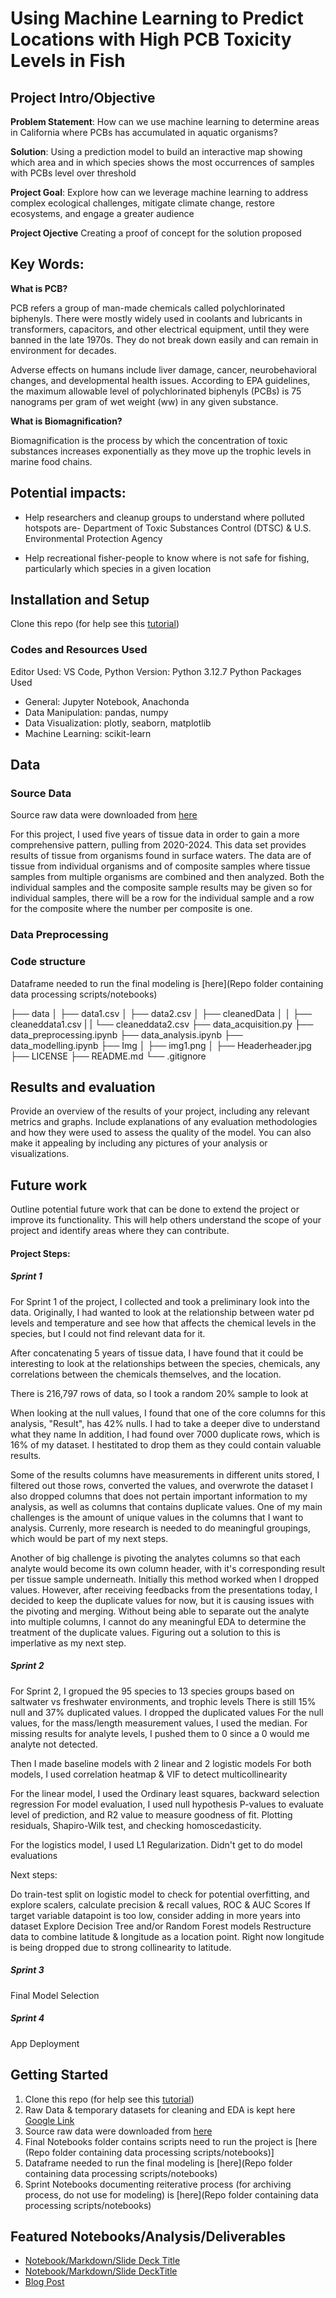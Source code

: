 # Using Machine Learning to Predict Locations with High PCB Toxicity Levels in Fish

## Project Intro/Objective

**Problem Statement**: How can we use machine learning to determine areas in California where PCBs has accumulated in aquatic organisms? 

**Solution**: Using a prediction model to build an interactive map showing which area and in which species shows the most occurrences of samples with PCBs level over 
threshold

**Project Goal**: Explore how can we leverage machine learning to address complex ecological challenges, mitigate climate change, restore ecosystems, and engage a greater audience 

**Project Ojective** Creating a proof of concept for the solution proposed


## Key Words:

**What is PCB?**

PCB refers a group of man-made chemicals called polychlorinated biphenyls. There were mostly widely used in coolants and lubricants in transformers, capacitors, and other electrical equipment, until they were banned in the late 1970s. They do not break down easily and can remain in environment for decades.

Adverse effects on humans include liver damage, cancer, neurobehavioral changes, and developmental health issues. According to EPA guidelines, the maximum allowable level of polychlorinated biphenyls (PCBs) is 75 nanograms per gram of wet weight (ww) in any given substance.

**What is Biomagnification?**

Biomagnification is the process by which the concentration of toxic substances increases exponentially as they move up the trophic levels in marine food chains.


## Potential impacts:
* Help researchers and cleanup groups to understand where polluted hotspots are- Department of Toxic Substances Control (DTSC) & U.S. Environmental Protection Agency
  
* Help recreational fisher-people to know where is not safe for fishing, particularly which species in a given location

## Installation and Setup

Clone this repo (for help see this [tutorial](https://help.github.com/articles/cloning-a-repository/))

### Codes and Resources Used
Editor Used: VS Code, 
Python Version: Python 3.12.7
Python Packages Used

* General: Jupyter Notebook, Anachonda
* Data Manipulation: pandas, numpy
* Data Visualization: plotly, seaborn, matplotlib 
* Machine Learning: scikit-learn

## Data

### Source Data

Source raw data were downloaded from [here](https://data.ca.gov/dataset/surface-water-aquatic-organism-tissue-sample-results)

For this project, I used five years of tissue data in order to gain a more comprehensive pattern, pulling from 2020-2024. This data set provides results of tissue from organisms found in surface waters. The data are of tissue from individual organisms and of composite samples where tissue samples from multiple organisms are combined and then analyzed. Both the individual samples and the composite sample results may be given so for individual samples, there will be a row for the individual sample and a row for the composite where the number per composite is one. 

### Data Preprocessing



### Code structure

Dataframe needed to run the final modeling is [here](Repo folder containing data processing scripts/notebooks)


├── data
│   ├── data1.csv
│   ├── data2.csv
│   ├── cleanedData
│   │   ├── cleaneddata1.csv
|   |   └── cleaneddata2.csv
├── data_acquisition.py
├── data_preprocessing.ipynb
├── data_analysis.ipynb
├── data_modelling.ipynb
├── Img
│   ├── img1.png
│   ├── Headerheader.jpg
├── LICENSE
├── README.md
└── .gitignore

## Results and evaluation
Provide an overview of the results of your project, including any relevant metrics and graphs. Include explanations of any evaluation methodologies and how they were used to assess the quality of the model. You can also make it appealing by including any pictures of your analysis or visualizations.
   

## Future work
Outline potential future work that can be done to extend the project or improve its functionality. This will help others understand the scope of your project and identify areas where they can contribute.







  
#### Project Steps:

##### Sprint 1
For Sprint 1 of the project, I collected and took a preliminary look into the data. 
Originally, I had wanted to look at the relationship between water pd levels and temperature and see how that affects the chemical levels in the species, but I could not find relevant data for it.

After concatenating 5 years of tissue data, I have found that it could be interesting to look at the relationships between the species, chemicals, any correlations between the chemicals themselves, and the location.

There is 216,797 rows of data, so I took a random 20% sample to look at

When looking at the null values, I found that one of the core columns for this analysis, "Result", has 42% nulls. I had to take a deeper dive to understand what they name
In addition, I had found over 7000 duplicate rows, which is 16% of my dataset. I hestitated to drop them as they could contain valuable results.

Some of the results columns have measurements in different units stored, I filtered out those rows, converted the values, and overwrote the dataset
I also dropped columns that does not pertain important information to my analysis, as well as columns that contains duplicate values.
One of my main challenges is the amount of unique values in the columns that I want to analysis. Currenly, more research is needed to do meaningful groupings, which would be part of my next steps.

Another of big challenge is pivoting the analytes columns so that each analyte would become its own column header, with it's corresponding result per tissue sample underneath. Initially this method worked when I dropped  values.
However, after receiving feedbacks from the presentations today, I decided to keep the duplicate values for now, but it is causing issues with the pivoting and merging. 
Without being able to separate out the analyte into multiple columns, I cannot do any meaningful EDA to determine the treatment of the duplicate values. Figuring out a solution to this is imperlative as my next step.

##### Sprint 2
For Sprint 2, I gropued the 95 species to 13 species groups based on saltwater vs freshwater environments, and trophic levels
There is still 15% null and 37% duplicated values. I dropped the duplicated values
For the null values, for the mass/length measurement values, I used the median. For missing results for analyte levels, I pushed them to 0 since a 0 would me analyte not detected. 

Then I made baseline models with 2 linear and 2 logistic models
For both models, I used correlation heatmap & VIF to detect multicollinearity

For the linear model, I used the Ordinary least squares, backward selection regression
For model evaluation, I used null hypothesis P-values to evaluate level of prediction, and R2 value to measure goodness of fit. Plotting residuals, Shapiro-Wilk test, and checking homoscedasticity.

For the logistics model, I used L1 Regularization. Didn't get to do model evaluations

Next steps:

Do train-test split on logistic model to check for potential overfitting, and explore scalers, calculate precision & recall values, ROC & AUC Scores
If target variable datapoint is too low, consider adding in more years into dataset
Explore Decision Tree and/or Random Forest models
Restructure data to combine latitude & longitude as a location point. Right now longitude is being dropped due to strong collinearity to latitude. 


##### Sprint 3

Final Model Selection 


##### Sprint 4

App Deployment

## Getting Started

1. Clone this repo (for help see this [tutorial](https://help.github.com/articles/cloning-a-repository/))
2. Raw Data & temporary datasets for cleaning and EDA is kept here [Google Link](https://drive.google.com/drive/folders/1kPnh-0KWNwPPuPcm21qYIKYdAne6DzEr?usp=sharing)
3. Source raw data were downloaded from [here](https://data.ca.gov/dataset/surface-water-aquatic-organism-tissue-sample-results)   
4. Final Notebooks folder contains scripts need to run the project is [here (Repo folder containing data processing scripts/notebooks)]
5. Dataframe needed to run the final modeling is [here](Repo folder containing data processing scripts/notebooks)
6. Sprint Notebooks documenting reiterative process (for archiving process, do not use for modeling) is [here](Repo folder containing data processing scripts/notebooks)


## Featured Notebooks/Analysis/Deliverables
* [Notebook/Markdown/Slide Deck Title](link)
* [Notebook/Markdown/Slide DeckTitle](link)
* [Blog Post](link)








